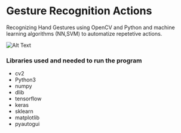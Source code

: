 # Gesture Recognition Actions
Recognizing Hand Gestures using OpenCV and Python and machine learning algorithms (NN,SVM) to automatize repetetive actions.

![Alt Text](https://github.com/habbichelotfi/gesture_recognition_actions/blob/main/result/ezgif.com-gif-maker.gif)


### Libraries used and needed to run the program
* cv2
* Python3
* numpy
* dlib
* tensorflow
* keras
* sklearn
* matplotlib
* pyautogui
